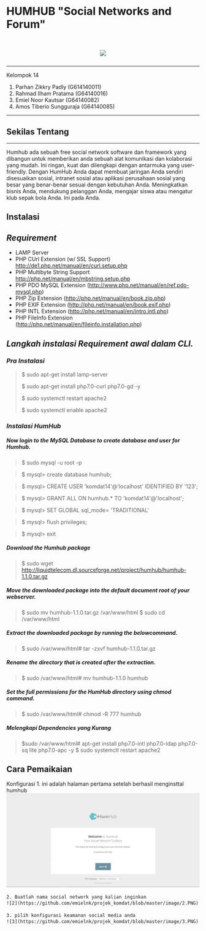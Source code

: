 HUMHUB "Social Networks and Forum"
===================

<h1 align="center"><img src="http://www.comneton.com/images/logos/logo-humhub.jpg"></h1>

----------
Kelompok 14

 1. Parhan Zikkry Padly (G614140011)
 2. Rahmad Ilham Pratama (G64140016)
 3. Emiel Noor Kautsar (G64140082)
 4. Amos Tiberio Sungguraja (G64140085)
 

-------------
## Sekilas Tentang
---
Humhub ada sebuah free social network software dan framework yang dibangun untuk memberikan anda sebuah alat komunikasi dan kolaborasi yang mudah. Ini ringan, kuat dan dilengkapi dengan antarmuka yang user-friendly. Dengan HumHub Anda dapat membuat jaringan Anda sendiri disesuaikan sosial, intranet sosial atau aplikasi perusahaan sosial yang besar yang benar-benar sesuai dengan kebutuhan Anda. Meningkatkan bisnis Anda, mendukung pelanggan Anda, mengajar siswa atau mengatur klub sepak bola Anda. Ini pada Anda.

Instalasi
---

## <i class="icon-pencil">Requirement</i>


 - LAMP Server 
 - PHP CUrl Extension (w/ SSL Support) http://de1.php.net/manual/en/curl.setup.php
 - PHP Multibyte String Support http://php.net/manual/en/mbstring.setup.php
 - PHP PDO MySQL Extension (http://www.php.net/manual/en/ref.pdo-mysql.php)
 - PHP Zip Extension (http://php.net/manual/en/book.zip.php)
 - PHP EXIF Extension (http://php.net/manual/en/book.exif.php)
 - PHP INTL Extension (http://php.net/manual/en/intro.intl.php)
 - PHP FileInfo Extension (http://php.net/manual/en/fileinfo.installation.php)

## <i class="icon-pencil">Langkah instalasi Requirement awal dalam CLI.</i>

### <i class="icon-pencil">Pra Instalasi</i>
> $ sudo apt-get install lamp-server
> 
> $ sudo apt-get install php7.0-curl php7.0-gd -y 
>
> $ sudo systemctl restart apache2
>
> $ sudo systemctl enable apache2 

### <i class="icon-pencil">Instalasi HumHub</i> 
	
##### Now login to the MySQL Database to create database and user for Humhub.
> $ sudo mysql -u root -p

> $ mysql> create database humhub;
	
> $ mysql> CREATE USER 'komdat14'@'localhost' IDENTIFIED BY '123';
	
> $ mysql> GRANT ALL ON humhub.* TO 'komdat14'@'localhost';
	
> $ mysql> SET GLOBAL sql_mode= 'TRADITIONAL'
	 
> $ mysql> flush privileges;
	 
> $ mysql> exit


##### Download the Humhub package
> $ sudo wget http://liquidtelecom.dl.sourceforge.net/project/humhub/humhub-1.1.0.tar.gz

##### Move the downloaded package into the default document root of your webserver.
> $ sudo mv humhub-1.1.0.tar.gz /var/www/html
> $ sudo cd /var/www/html 

##### Extract the downloaded package by running the belowcommand.
> $ sudo /var/www/html# tar -zxvf humhub-1.1.0.tar.gz

##### Rename the directory that is created after the extraction.
> $ sudo /var/www/html# mv humhub-1.1.0 humhub


##### Set the full permissions for the HumHub directory using chmod command.
> $ sudo /var/www/html# chmod -R 777 humhub 

##### <i class="icon-pencil">Melengkapi Dependencies yang Kurang</i> 
> $sudo /var/www/html# apt-get install php7.0-intl php7.0-ldap php7.0-sq
lite php7.0-apc -y
> $ sudo systemctl restart apache2 
	
## Cara Pemaikaian

Konfigurasi
	1. ini adalah halaman pertama setelah berhasil menginsttal humhub
	![1](https://github.com/emielnk/projek_komdat/blob/master/image/1.PNG)
	
	2. Buatlah nama social network yang kalian inginkan
	![2](https://github.com/emielnk/projek_komdat/blob/master/image/2.PNG)
	
	3. pilih konfigurasi keamanan social media anda
	![3](https://github.com/emielnk/projek_komdat/blob/master/image/3.PNG)

